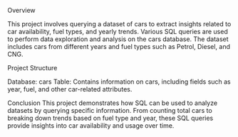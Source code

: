 Overview

This project involves querying a dataset of cars to extract insights related to car availability, fuel types, and yearly trends. Various SQL queries are used to perform data exploration and analysis on the cars database. The dataset includes cars from different years and fuel types such as Petrol, Diesel, and CNG.

Project Structure

Database: cars
Table: Contains information on cars, including fields such as year, fuel, and other car-related attributes.



Conclusion
This project demonstrates how SQL can be used to analyze datasets by querying specific information. From counting total cars to breaking down trends based on fuel type and year, these SQL queries provide insights into car availability and usage over time.



